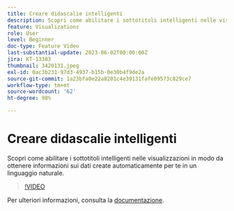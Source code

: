 ```yaml
---
title: Creare didascalie intelligenti
description: Scopri come abilitare i sottotitoli intelligenti nelle visualizzazioni in modo da ottenere informazioni sui dati create automaticamente per te in un linguaggio naturale.
feature: Visualizations
role: User
level: Beginner
doc-type: Feature Video
last-substantial-update: 2023-06-02T00:00:00Z
jira: KT-13383
thumbnail: 3420131.jpeg
exl-id: 0ac3b231-97d3-4937-b15b-0e30b4f9de2a
source-git-commit: 1a23bfa0e22a8201c4e39131fafe09573c829ce7
workflow-type: tm+mt
source-wordcount: '62'
ht-degree: 98%

---
```


# Creare didascalie intelligenti

Scopri come abilitare i sottotitoli intelligenti nelle visualizzazioni in modo da ottenere informazioni sui dati create automaticamente per te in un linguaggio naturale.

>[!VIDEO](https://video.tv.adobe.com/v/3420131/?learn=on)

Per ulteriori informazioni, consulta la [documentazione](https://experienceleague.adobe.com/docs/analytics-platform/using/cja-workspace/visualizations/intelligent-captions.html?lang=en).
